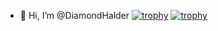 - 👋 Hi, I’m @DiamondHalder
[![trophy](https://github-profile-trophy.vercel.app/?username=DiamondHalder&theme=default)](https://github.com/ryo-ma/github-profile-trophy)
[![trophy](https://github-profile-trophy.vercel.app/?username=DiamondHalder&theme=column&row=1&column=6)](https://github.com/ryo-ma/github-profile-trophy)



<!---
DiamondHalder/DiamondHalder is a ✨ special ✨ repository because its `README.md` (this file) appears on your GitHub profile.
You can click the Preview link to take a look at your changes.
--->
